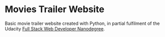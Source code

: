 Movies Trailer Website
=============
Basic movie trailer website created with Python, in partial fulfilment of the Udacity [Full Stack Web Developer Nanodegree](https://www.udacity.com/course/nd004).
